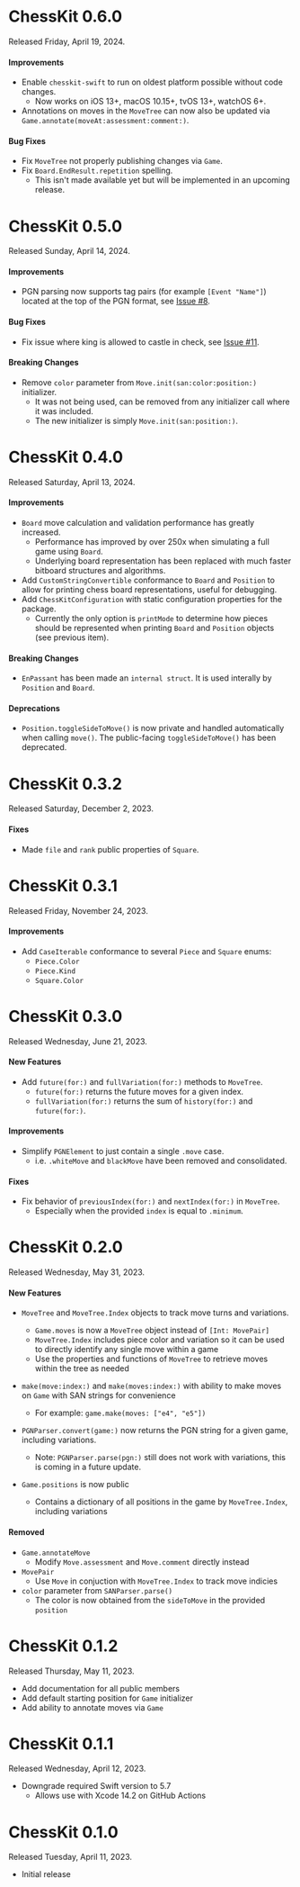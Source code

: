 # ChessKit 0.6.0
Released Friday, April 19, 2024.

#### Improvements
* Enable `chesskit-swift` to run on oldest platform possible without code changes.
  * Now works on iOS 13+, macOS 10.15+, tvOS 13+, watchOS 6+.
* Annotations on moves in the `MoveTree` can now also be updated via `Game.annotate(moveAt:assessment:comment:)`.

#### Bug Fixes
* Fix `MoveTree` not properly publishing changes via `Game`.
* Fix `Board.EndResult.repetition` spelling.
  * This isn't made available yet but will be implemented in an upcoming release.

# ChessKit 0.5.0
Released Sunday, April 14, 2024.

#### Improvements
* PGN parsing now supports tag pairs (for example `[Event "Name"]`) located at the top of the PGN format, see [Issue #8](https://github.com/chesskit-app/chesskit-swift/issues/8).

#### Bug Fixes
* Fix issue where king is allowed to castle in check, see [Issue #11](https://github.com/chesskit-app/chesskit-swift/issues/11).

#### Breaking Changes
* Remove `color` parameter from `Move.init(san:color:position:)` initializer.
  * It was not being used, can be removed from any initializer call where it was included.
  * The new initializer is simply `Move.init(san:position:)`.

# ChessKit 0.4.0
Released Saturday, April 13, 2024.

#### Improvements
* `Board` move calculation and validation performance has greatly increased.
  * Performance has improved by over 250x when simulating a full game using `Board`.
  * Underlying board representation has been replaced with much faster bitboard structures and algorithms.
* Add `CustomStringConvertible` conformance to `Board` and `Position` to allow for printing chess board representations, useful for debugging.
* Add `ChessKitConfiguration` with static configuration properties for the package.
  * Currently the only option is `printMode` to determine how pieces should be represented when printing `Board` and `Position` objects (see previous item).

#### Breaking Changes
* `EnPassant` has been made an `internal struct`. It is used interally by `Position` and `Board`.

#### Deprecations
* `Position.toggleSideToMove()` is now private and handled automatically when calling `move()`. The public-facing `toggleSideToMove()` has been deprecated.

# ChessKit 0.3.2
Released Saturday, December 2, 2023.

#### Fixes
* Made `file` and `rank` public properties of `Square`.

# ChessKit 0.3.1
Released Friday, November 24, 2023.

#### Improvements
* Add `CaseIterable` conformance to several `Piece` and `Square` enums:
    * `Piece.Color`
    * `Piece.Kind`
    * `Square.Color`

# ChessKit 0.3.0
Released Wednesday, June 21, 2023.

#### New Features
* Add `future(for:)` and `fullVariation(for:)` methods to `MoveTree`.
	* `future(for:)` returns the future moves for a given
index.
	* `fullVariation(for:)` returns the sum of `history(for:)` and `future(for:)`.

#### Improvements
* Simplify `PGNElement` to just contain a single `.move` case.
	* i.e. `.whiteMove` and `blackMove` have been removed and consolidated.

#### Fixes
* Fix behavior of `previousIndex(for:)` and `nextIndex(for:)` in `MoveTree`.
	* Especially when the provided `index` is equal to `.minimum`.

# ChessKit 0.2.0
Released Wednesday, May 31, 2023.

#### New Features
* `MoveTree` and `MoveTree.Index` objects to track move turns and variations.
    * `Game.moves` is now a `MoveTree` object instead of `[Int: MovePair]`
    * `MoveTree.Index` includes piece color and variation so it can be used to directly identify any single move within a game
    * Use the properties and functions of `MoveTree` to retrieve moves within the tree as needed

* `make(move:index:)` and `make(moves:index:)` with ability to make moves on `Game` with SAN strings for convenience
    * For example: `game.make(moves: ["e4", "e5"])`

* `PGNParser.convert(game:)` now returns the PGN string for a given game, including variations.
    * Note: `PGNParser.parse(pgn:)` still does not work with variations, this is coming in a future update.

* `Game.positions` is now public
    * Contains a dictionary of all positions in the game by `MoveTree.Index`, including variations

#### Removed
* `Game.annotateMove`
    * Modify `Move.assessment` and `Move.comment` directly instead
* `MovePair`
    * Use `Move` in conjuction with `MoveTree.Index` to track move indicies
* `color` parameter from `SANParser.parse()`
    * The color is now obtained from the `sideToMove` in the provided `position`

# ChessKit 0.1.2
Released Thursday, May 11, 2023.

* Add documentation for all public members
* Add default starting position for `Game` initializer
* Add ability to annotate moves via `Game`

# ChessKit 0.1.1
Released Wednesday, April 12, 2023.

* Downgrade required Swift version to 5.7
	* Allows use with Xcode 14.2 on GitHub Actions

# ChessKit 0.1.0
Released Tuesday, April 11, 2023.

* Initial release
